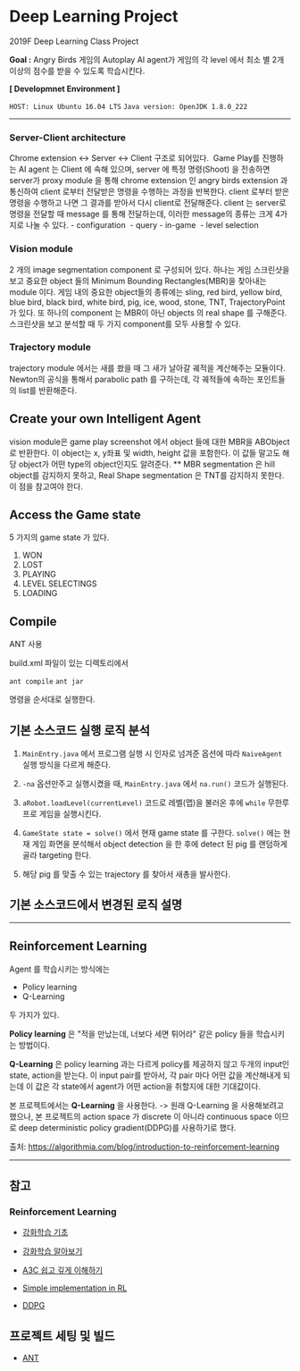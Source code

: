 # Deep Learning Project

2019F Deep Learning Class Project

**Goal :** Angry Birds 게임의 Autoplay AI agent가 게임의 각 level 에서 최소 별 2개 이상의 점수를 받을 수 있도록 학습시킨다.

**\[ Developmnet Environment \]**

`HOST: Linux Ubuntu 16.04 LTS` 
`Java version: OpenJDK 1.8.0_222` 

---

### Server-Client architecture

Chrome extension <-> Server <-> Client 구조로 되어있다.  Game Play를 진행하는 AI agent 는 Client 에 속해 있으며, server 에 특정 명령(Shoot) 을 전송하면 server가 proxy module 을 통해 chrome extension 인 angry birds extension 과 통신하여 client 로부터 전달받은 명령을 수행하는 과정을 반복한다. client 로부터 받은 명령을 수행하고 나면 그 결과를 받아서 다시 client로 전달해준다. client 는 server로 명령을 전달할 때 message 를 통해 전달하는데, 이러한 message의 종류는 크게 4가지로 나눌 수 있다. - configuration  - query - in-game  - level selection

### Vision module

2 개의 image segmentation component 로 구성되어 있다. 하나는 게임 스크린샷을 보고 중요한 object 들의 Minimum Bounding Rectangles(MBR)을 찾아내는 module 이다. 게임 내의 중요한 object들의 종류에는 sling, red bird, yellow bird, blue bird, black bird, white bird, pig, ice, wood, stone, TNT, TrajectoryPoint 가 있다. 또 하나의 component 는 MBR이 아닌 objects 의 real shape 를 구해준다. 스크린샷을 보고 분석할 때 두 가지 component를 모두 사용할 수 있다.

### Trajectory module

trajectory module 에서는 새를 쐈을 때 그 새가 날아갈 궤적을 계산해주는 모듈이다. Newton의 공식을 통해서 parabolic path 를 구하는데, 각 궤적들에 속하는 포인트들의 list를 반환해준다.

## Create your own Intelligent Agent

vision module은 game play screenshot 에서 object 들에 대한 MBR을 ABObject 로 반환한다. 이 object는 x, y좌표 및 width, height 값을 포함한다. 이 값들 말고도 해당 object가 어떤 type의 object인지도 알려준다.
\*\* MBR segmentation 은 hill object를 감지하지 못하고, Real Shape segmentation 은 TNT를 감지하지 못한다. 이 점을 참고여야 한다.

## Access the Game state

5 가지의 game state 가 있다.

1. WON
2. LOST
3. PLAYING
4. LEVEL SELECTINGS
5. LOADING

## Compile

ANT 사용

build.xml 파일이 있는 디렉토리에서

`ant compile`
`ant jar`

명령을 순서대로 실행한다.

## 기본 소스코드 실행 로직 분석

1. `MainEntry.java` 에서 프로그램 실행 시 인자로 넘겨준 옵션에 따라 `NaiveAgent` 실행 방식을 다르게 해준다.

2. `-na` 옵션만주고 실행시켰을 때, `MainEntry.java` 에서 `na.run()` 코드가 실행된다.

3. `aRobot.loadLevel(currentLevel)` 코드로 레벨(맵)을 불러온 후에 `while` 무한루프로 게임을 실행시킨다.

4. `GameState state = solve()` 에서 현재 game state 를 구한다. `solve()` 에는 현재 게임 화면을 분석해서 object detection 을 한 후에 detect 된 pig 를 랜덤하게 골라 targeting 한다.

5. 해당 pig 를 맞출 수 있는 trajectory 를 찾아서 새총을 발사한다.

## 기본 소스코드에서 변경된 로직 설명

---

## Reinforcement Learning

Agent 를 학습시키는 방식에는

- Policy learning
- Q-Learning

두 가지가 있다.

**Policy learning** 은 "적을 만났는데, 너보다 세면 튀어라" 같은 policy 들을 학습시키는 방법이다.

**Q-Learning** 은 policy learning 과는 다르게 policy를 제공하지 않고 두개의 input인 state, action을 받는다. 이 input pair를 받아서, 각 pair 마다 어떤 값을 계산해내게 되는데 이 값은 각 state에서 agent가 어떤 action을 취할지에 대한 기대값이다.

본 프로젝트에서는 **Q-Learning** 을 사용한다.
-> 원래 Q-Learning 을 사용해보려고 했으나, 본 프로젝트의 action space 가 discrete 이 아니라 continuous space 이므로
deep deterministic policy gradient(DDPG)를 사용하기로 했다.

출처: https://algorithmia.com/blog/introduction-to-reinforcement-learning

---

## 참고

### Reinforcement Learning

- [강화학습 기초](https://daeson.tistory.com/311?category=710652)

- [강화학습 알아보기](https://greentec.github.io/reinforcement-learning-fourth/)

- [A3C 쉽고 깊게 이해하기](https://www.slideshare.net/WoongwonLee/rlcode-a3c)

- [Simple implementation in RL](https://www.youtube.com/watch?v=yMk_XtIEzH8)

- [DDPG](https://reinforcement-learning-kr.github.io/2018/06/26/3_ddpg/)

## 프로젝트 세팅 및 빌드

- [ANT](https://ant.apache.org/)
